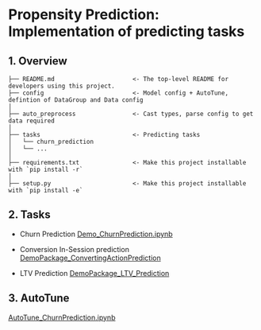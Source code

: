 # Propensity Prediction: Implementation of predicting tasks

## 1. Overview

```
├── README.md                      <- The top-level README for developers using this project.
├── config                         <- Model config + AutoTune, defintion of DataGroup and Data config
│
├── auto_preprocess                <- Cast types, parse config to get data required
│                                     
├── tasks                          <- Predicting tasks
│   └── churn_prediction           
│   └── ...                       
│
├── requirements.txt               <- Make this project installable with `pip install -r`
│
├── setup.py                       <- Make this project installable with `pip install -e`
```
	
## 2. Tasks

- Churn Prediction
[Demo_ChurnPrediction.ipynb](https://github.com/primedata-ai/ds/blob/propensity_prediction/notebooks/Demo_ChurnPrediction_NKI.ipynb)

- Conversion In-Session prediction
[DemoPackage_ConvertingActionPrediction](https://github.com/primedata-ai/ds/blob/propensity_prediction/notebooks/Demo_Conversion_InSession_Prediction.ipynb)

- LTV Prediction
[DemoPackage_LTV_Prediction](https://github.com/primedata-ai/ds/blob/propensity_prediction/notebooks/Demo_LTV_Prediction.ipynb)

## 3. AutoTune

[AutoTune_ChurnPrediction.ipynb](https://github.com/primedata-ai/ds/blob/pipeline/notebooks/AutoTune_ChurnPrediction_pipeline.ipynb)
